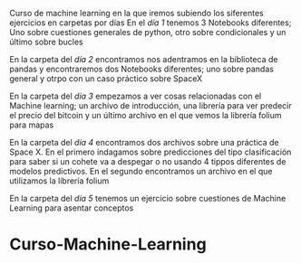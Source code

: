 Curso de machine learning en la que iremos subiendo los siferentes ejercicios en carpetas por días
En el *día 1* tenemos 3 Notebooks diferentes; Uno sobre cuestiones generales de python, otro sobre condicionales y un último sobre bucles

En la carpeta del *día 2* encontramos nos adentramos en la biblioteca de pandas y encontraremos dos Notebooks diferentes; uno sobre pandas general y otrpo con un caso práctico sobre SpaceX

En la carpeta del *día 3* empezamos a ver cosas relacionadas con el Machine learning; un archivo de introducción, una librería para ver predecir el precio del bitcoin y un último archivo en el que vemos la librería folium para mapas

En la carpeta del *día 4* encontramos dos archivos sobre una práctica de Space X. En el primero indagamos sobre predicciones del tipo clasificación para saber si un cohete va a despegar o no usando 4 tippos diferentes de modelos predictivos. En el segundo encontramos un archivo en el que utilizamos la librería folium

En la carpeta del *día 5* tenemos un ejercicio sobre cuestiones de Machine Learning para asentar conceptos
# Curso-Machine-Learning

